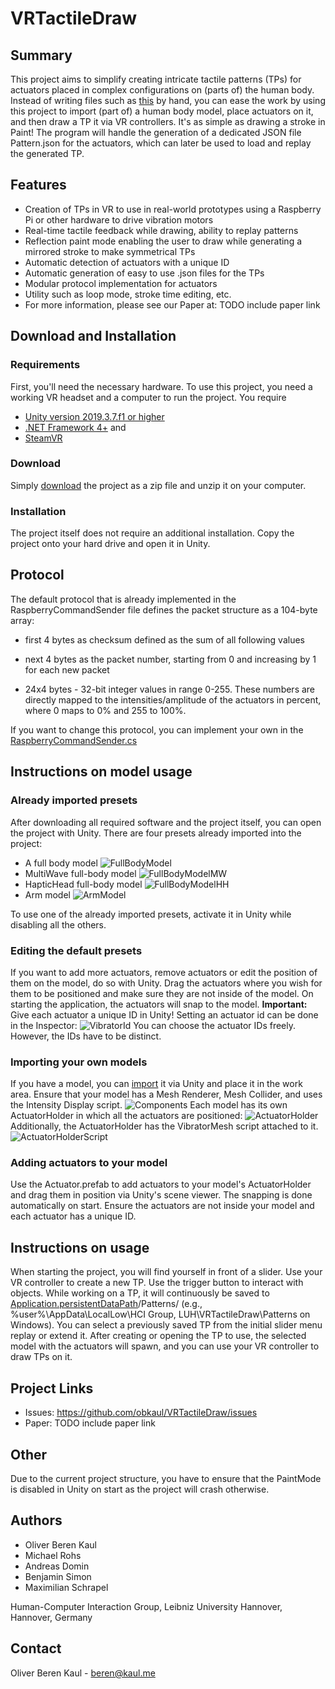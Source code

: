 

# VRTactileDraw

## Summary

This project aims to simplify creating intricate tactile patterns (TPs) for actuators placed in complex configurations on (parts of) the human body. Instead of writing files such as [this](https://github.com/obkaul/VRTactileDraw/blob/main/Assets/ExamplesAndImages/Pattern.json) by hand, you can ease the work by using this project to import (part of) a human body model, place actuators on it, and then draw a TP it via VR controllers. It's as simple as drawing a stroke in Paint! The program will handle the generation of a dedicated JSON file Pattern.json for the actuators, which can later be used to load and replay the generated TP.

## Features
* Creation of TPs in VR to use in real-world prototypes using a Raspberry Pi or other hardware to drive vibration motors
* Real-time tactile feedback while drawing, ability to replay patterns
* Reflection paint mode enabling the user to draw while generating a mirrored stroke to make symmetrical TPs
* Automatic detection of actuators with a unique ID
* Automatic generation of easy to use .json files for the TPs
* Modular protocol implementation for actuators
* Utility such as loop mode, stroke time editing, etc.
* For more information, please see our Paper at: TODO include paper link

## Download and Installation

### Requirements

First, you'll need the necessary hardware. To use this project, you need a working VR headset and a computer to run the project. You require 
* [Unity version 2019.3.7.f1 or higher](https://unity.com/)
* [.NET Framework 4+](https://www.microsoft.com/en-us/download/details.aspx?id=17851) and 
* [SteamVR](https://store.steampowered.com/)
 

### Download
 
Simply [download](https://github.com/obkaul/VRTactileDraw.git) the project as a zip file and unzip it on your computer.


### Installation

The project itself does not require an additional installation. Copy the project onto your hard drive and open it in Unity. 

## Protocol

The default protocol that is already implemented in the RaspberryCommandSender file defines the packet structure as a 104-byte array:

* first 4 bytes as checksum defined as the sum of all following values

* next 4 bytes as the packet number, starting from 0 and increasing by 1 for each new packet

* 24x4 bytes - 32-bit integer values in range 0-255. These numbers are directly mapped to the intensities/amplitude of the actuators in percent, where 0 maps to 0% and 255 to 100%.

  

If you want to change this protocol, you can implement your own in the [RaspberryCommandSender.cs](https://github.com/obkaul/VRTactileDraw/blob/main/Assets/patterndesigner/scripts/controller/raspberrycommandsender.cs)


## Instructions on model usage

###  Already imported presets
After downloading all required software and the project itself, you can open the project with Unity.
There are four presets already imported into the project:
* A full body model
![FullBodyModel](https://github.com/obkaul/VRTactileDraw/blob/main/Assets/ExamplesAndImages/FullBodyModel.png)
* MultiWave full-body model
![FullBodyModelMW](https://github.com/obkaul/VRTactileDraw/blob/main/Assets/ExamplesAndImages/FullBodyModelMW.png)
* HapticHead full-body model
![FullBodyModelHH](https://github.com/obkaul/VRTactileDraw/blob/main/Assets/ExamplesAndImages/FullBodyModelHH.png)
* Arm model
![ArmModel](https://github.com/obkaul/VRTactileDraw/blob/main/Assets/ExamplesAndImages/ArmModel.png)

To use one of the already imported presets, activate it in Unity while disabling all the others.

### Editing the default presets
If you want to add more actuators, remove actuators or edit the position of them on the model, do so with Unity. Drag the actuators where you wish for them to be positioned and make sure they are not inside of the model. On starting the application, the actuators will snap to the model. 
**Important:** Give each actuator a unique ID in Unity! Setting an actuator id can be done in the Inspector:
![VibratorId](https://github.com/obkaul/VRTactileDraw/blob/main/Assets/ExamplesAndImages/VibratorId.png)
You can choose the actuator IDs freely. However, the IDs have to be distinct.

### Importing your own models
If you have a model, you can [import](https://docs.unity3d.com/Manual/ImportingAssets.html) it via Unity and place it in the work area. Ensure that your model has a Mesh Renderer, Mesh Collider, and uses the Intensity Display script.
![Components](https://github.com/obkaul/VRTactileDraw/blob/main/Assets/ExamplesAndImages/model_components.png)
 Each model has its own ActuatorHolder in which all the actuators are positioned:
![ActuatorHolder](https://github.com/obkaul/VRTactileDraw/blob/main/Assets/ExamplesAndImages/ActuatorHolder.png)
Additionally, the ActuatorHolder has the VibratorMesh script attached to it.
![ActuatorHolderScript](https://github.com/obkaul/VRTactileDraw/blob/main/Assets/ExamplesAndImages/ActuatorHolderScript.png)
### Adding actuators to your model
Use the Actuator.prefab to add actuators to your model's ActuatorHolder and drag them in position via Unity's scene viewer. The snapping is done automatically on start. Ensure the actuators are not inside your model and each actuator has a unique ID.

## Instructions on usage
When starting the project, you will find yourself in front of a slider. Use your VR controller to create a new TP. Use the trigger button to interact with objects. While working on a TP, it will continuously be saved to [Application.persistentDataPath](https://docs.unity3d.com/ScriptReference/Application-persistentDataPath.html)/Patterns/ (e.g., %user%\AppData\LocalLow\HCI Group, LUH\VRTactileDraw\Patterns on Windows).
You can select a previously saved TP from the initial slider menu replay or extend it.
After creating or opening the TP to use, the selected model with the actuators will spawn, and you can use your VR controller to draw TPs on it.

## Project Links
* Issues: https://github.com/obkaul/VRTactileDraw/issues
* Paper: TODO include paper link

## Other
Due to the current project structure, you have to ensure that the PaintMode is disabled in Unity on start as the project will crash otherwise.
  

## Authors
* Oliver Beren Kaul
* Michael Rohs
* Andreas Domin
* Benjamin Simon
* Maximilian Schrapel

Human-Computer Interaction Group, Leibniz University Hannover, Hannover, Germany

## Contact
Oliver Beren Kaul - [beren@kaul.me](mailto:beren@kaul.me)
